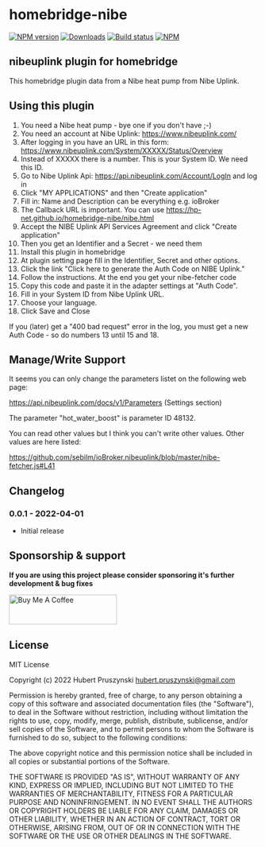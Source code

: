 # homebridge-nibe

[![NPM version](https://img.shields.io/npm/v/homebridge-nibe.svg)](https://www.npmjs.com/package/homebridge-nibe)
[![Downloads](https://img.shields.io/npm/dm/homebridge-nibe.svg)](https://www.npmjs.com/package/homebridge-nibe)
[![Build status](https://github.com/hp-net/homebridge-nibe/actions/workflows/publish-to-npm.yml/badge.svg)](https://github.com/hp-net/homebridge-nibe/actions/workflows/publish-to-npm.yml)
[![NPM](https://nodei.co/npm/homebridge-nibe.png?downloads=true)](https://nodei.co/npm/homebridge-nibe/)

## nibeuplink plugin for homebridge

This homebridge plugin data from a Nibe heat pump from Nibe Uplink.

## Using this plugin

1. You need a Nibe heat pump - bye one if you don't have ;-)
2. You need an account at Nibe Uplink: https://www.nibeuplink.com/
3. After logging in you have an URL in this form: https://www.nibeuplink.com/System/XXXXX/Status/Overview
4. Instead of XXXXX there is a number. This is your System ID. We need this ID.
5. Go to Nibe Uplink Api: https://api.nibeuplink.com/Account/LogIn and log in
6. Click "MY APPLICATIONS" and then "Create application"
7. Fill in: Name and Description can be everything e.g. ioBroker
8. The Callback URL is important. You can use https://hp-net.github.io/homebridge-nibe/nibe.html
9. Accept the NIBE Uplink API Services Agreement and click "Create application"
10. Then you get an Identifier and a Secret - we need them
12. Install this plugin in homebridge
13. At plugin setting page fill in the Identifier, Secret and other options.
14. Click the link "Click here to generate the Auth Code on NIBE Uplink."
15. Follow the instructions. At the end you get your nibe-fetcher code
16. Copy this code and paste it in the adapter settings at "Auth Code".
17. Fill in your System ID from Nibe Uplink URL.
18. Choose your language.
19. Click Save and Close

If you (later) get a "400 bad request" error in the log, you must get a new Auth Code - so do numbers 13 until 15 and 18.

## Manage/Write Support

It seems you can only change the parameters listet on the following web page:

https://api.nibeuplink.com/docs/v1/Parameters (Settings section)

The parameter "hot_water_boost" is parameter ID 48132.

You can read other values but I think you can't write other values. Other values are here listed:

https://github.com/sebilm/ioBroker.nibeuplink/blob/master/nibe-fetcher.js#L41

## Changelog

### 0.0.1 - 2022-04-01

- Initial release

## Sponsorship & support

**If you are using this project please consider sponsoring it's further development & bug fixes**

<p>
<a href="https://www.buymeacoffee.com/hpruszyn" target="_blank">
<img src="https://cdn.buymeacoffee.com/buttons/v2/default-yellow.png" alt="Buy Me A Coffee" style="height: 60px !important;width: 217px !important;" >
</a>
</p>

## License

MIT License

Copyright (c) 2022 Hubert Pruszynski <hubert.pruszynski@gmail.com>

Permission is hereby granted, free of charge, to any person obtaining a copy
of this software and associated documentation files (the "Software"), to deal
in the Software without restriction, including without limitation the rights
to use, copy, modify, merge, publish, distribute, sublicense, and/or sell
copies of the Software, and to permit persons to whom the Software is
furnished to do so, subject to the following conditions:

The above copyright notice and this permission notice shall be included in all
copies or substantial portions of the Software.

THE SOFTWARE IS PROVIDED "AS IS", WITHOUT WARRANTY OF ANY KIND, EXPRESS OR
IMPLIED, INCLUDING BUT NOT LIMITED TO THE WARRANTIES OF MERCHANTABILITY,
FITNESS FOR A PARTICULAR PURPOSE AND NONINFRINGEMENT. IN NO EVENT SHALL THE
AUTHORS OR COPYRIGHT HOLDERS BE LIABLE FOR ANY CLAIM, DAMAGES OR OTHER
LIABILITY, WHETHER IN AN ACTION OF CONTRACT, TORT OR OTHERWISE, ARISING FROM,
OUT OF OR IN CONNECTION WITH THE SOFTWARE OR THE USE OR OTHER DEALINGS IN THE
SOFTWARE.
